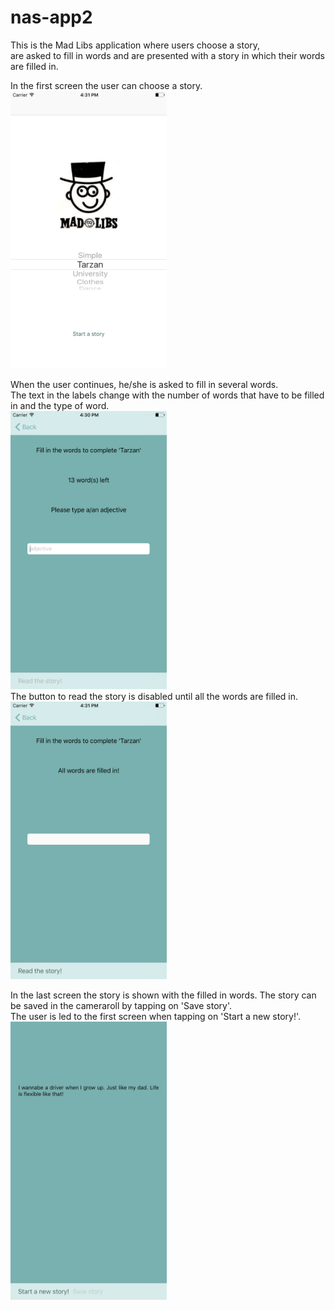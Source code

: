 # nas-app2

This is the Mad Libs application where users choose a story,   
are asked to fill in words and are presented with a story in which their words are filled in.  

In the first screen the user can choose a story.  
<img src="https://github.com/meltjh/nas-app2/raw/master/doc/home.png" width="250">  

When the user continues, he/she is asked to fill in several words.   
The text in the labels change with the number of words that have to be filled in and the type of word.  
<img src="https://github.com/meltjh/nas-app2/raw/master/doc/input.png" width="250">  
The button to read the story is disabled until all the words are filled in.  
<img src="https://github.com/meltjh/nas-app2/raw/master/doc/input_done.png" width="250">  

In the last screen the story is shown with the filled in words. 
The story can be saved in the cameraroll by tapping on 'Save story'.  
The user is led to the first screen when tapping on 'Start a new story!'.  
<img src="https://github.com/meltjh/nas-app2/raw/master/doc/image_saved.jpg" width="250">  

